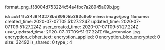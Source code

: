 format_png_f38004d753224c54a4fbc7a28945a09b.jpg

id: ac5f4fc34d8f43278bd89805b383c9e9
mime: image/jpeg
filename: 
created_time: 2020-07-07T09:51:27.224Z
updated_time: 2020-07-07T09:51:27.224Z
user_created_time: 2020-07-07T09:51:27.224Z
user_updated_time: 2020-07-07T09:51:27.224Z
file_extension: jpg
encryption_cipher_text: 
encryption_applied: 0
encryption_blob_encrypted: 0
size: 32492
is_shared: 0
type_: 4
